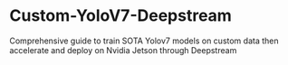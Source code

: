 # Custom-YoloV7-Deepstream
Comprehensive guide to train SOTA Yolov7 models on custom data then accelerate and deploy on Nvidia Jetson through Deepstream
